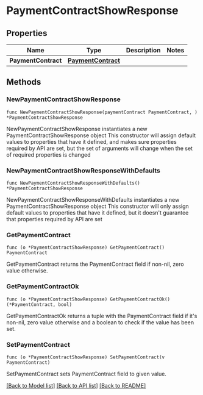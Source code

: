 # PaymentContractShowResponse

## Properties

Name | Type | Description | Notes
------------ | ------------- | ------------- | -------------
**PaymentContract** | [**PaymentContract**](PaymentContract.md) |  | 

## Methods

### NewPaymentContractShowResponse

`func NewPaymentContractShowResponse(paymentContract PaymentContract, ) *PaymentContractShowResponse`

NewPaymentContractShowResponse instantiates a new PaymentContractShowResponse object
This constructor will assign default values to properties that have it defined,
and makes sure properties required by API are set, but the set of arguments
will change when the set of required properties is changed

### NewPaymentContractShowResponseWithDefaults

`func NewPaymentContractShowResponseWithDefaults() *PaymentContractShowResponse`

NewPaymentContractShowResponseWithDefaults instantiates a new PaymentContractShowResponse object
This constructor will only assign default values to properties that have it defined,
but it doesn't guarantee that properties required by API are set

### GetPaymentContract

`func (o *PaymentContractShowResponse) GetPaymentContract() PaymentContract`

GetPaymentContract returns the PaymentContract field if non-nil, zero value otherwise.

### GetPaymentContractOk

`func (o *PaymentContractShowResponse) GetPaymentContractOk() (*PaymentContract, bool)`

GetPaymentContractOk returns a tuple with the PaymentContract field if it's non-nil, zero value otherwise
and a boolean to check if the value has been set.

### SetPaymentContract

`func (o *PaymentContractShowResponse) SetPaymentContract(v PaymentContract)`

SetPaymentContract sets PaymentContract field to given value.



[[Back to Model list]](../README.md#documentation-for-models) [[Back to API list]](../README.md#documentation-for-api-endpoints) [[Back to README]](../README.md)


